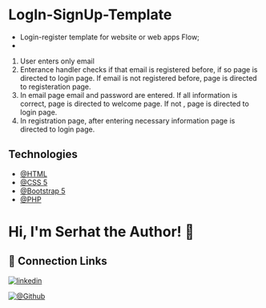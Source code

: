 # LogIn-SignUp-Template

- Login-register template for website or web apps
Flow; 
-
1) User enters only email
2) Enterance handler checks if that email is registered before, if so page is directed to login page. If email is not registered before, page is directed to registeration page.
3) In email page email and password are entered. If all information is correct, page is directed to welcome page. If not , page is directed to login page. 
4) In registration page, after entering necessary information page is directed to login page.
## Technologies

- [@HTML](https://developer.mozilla.org/en-US/docs/Learn/Getting_started_with_the_web/HTML_basics)
- [@CSS 5](https://developer.mozilla.org/en-US/docs/Web/CSS)
- [@Bootstrap 5](https://getbootstrap.com/docs/5.0/getting-started/introduction/)
- [@PHP](https://php.net)

# Hi, I'm Serhat the Author! 👋


## 🔗 Connection Links

[![linkedin](https://img.shields.io/badge/linkedin-0A66C2?style=for-the-badge&logo=linkedin&logoColor=white)](https://www.linkedin.com/in/serhatkumas/)

[![@Github](https://img.shields.io/badge/github-0A66C2?style=for-the-badge&logo=github&logoColor=white)](https://www.github.com/serhatkumas)


